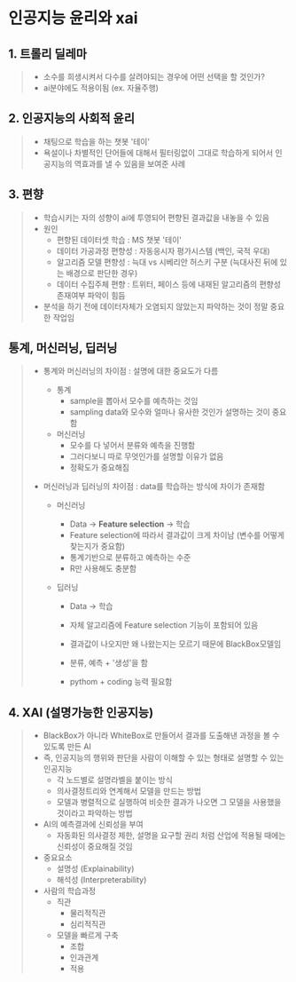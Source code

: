 # 인공지능 윤리와 xai

## 1. 트롤리 딜레마

> - 소수를 희생시켜서 다수를 살려야되는 경우에 어떤 선택을 할 것인가?
> - ai분야에도 적용이됨 (ex. 자율주행)

## 2. 인공지능의 사회적 윤리

> - 채팅으로 학습을 하는 챗봇 '테이'
> - 욕설이나 차별적인 단어들에 대해서 필터링없이 그대로 학습하게 되어서 인공지능의 역효과를 낼 수 있음을 보여준 사례

## 3. 편향

> - 학습시키는 자의 성향이 ai에 투영되어 편향된 결과값을 내놓을 수 있음
> - 원인
>   - 편향된 데이터셋 학습 : MS 챗봇 '테이'
>   - 데이터 가공과정 편향성 : 자동응시자 평가시스템 (백인, 국적 우대)
>   - 알고리즘 모델 편향성 : 늑대 vs 시베리안 허스키 구분 (늑대사진 뒤에 있는 배경으로 판단한 경우)
>   - 데이터 수집주체 편향 : 트위터, 페이스 등에 내재된 알고리즘의 편향성 존재여부 파악이 힘듬
> - 분석을 하기 전에 데이터자체가 오염되지 않았는지 파악하는 것이 정말 중요한 작업임

## 통계, 머신러닝, 딥러닝

> - 통계와 머신러닝의 차이점 : 설명에 대한 중요도가 다름
>
>   - 통계
>     - sample을 뽑아서 모수를 예측하는 것임
>     - sampling data와 모수와 얼마나 유사한 것인가 설명하는 것이 중요함
>   - 머신러닝
>     - 모수를 다 넣어서 분류와 예측을 진행함
>     - 그러다보니 따로 무엇인가를 설명할 이유가 없음
>     - 정확도가 중요해짐
>
> - 머신러닝과 딥러닝의 차이점 : data를 학습하는 방식에 차이가 존재함
>
>   - 머신러닝
>
>     - Data -> **Feature selection** -> 학습
>     - Feature  selection에 따라서 결과값이 크게 차이남 (변수를 어떻게 찾는지가 중요함)
>     - 통계기반으로 분류하고 예측하는 수준
>     - R만 사용해도 충분함  
>
>   - 딥러닝
>
>     - Data -> 학습
>     - 자체 알고리즘에 Feature selection 기능이 포함되어 있음
>
>     - 결과값이 나오지만 왜 나왔는지는 모르기 때문에 BlackBox모델임
>
>     - 분류, 예측 + '생성'을 함
>     - pythom + coding 능력 필요함

## 4. XAI (설명가능한 인공지능)

> - BlackBox가 아니라 WhiteBox로 만들어서 결과를 도출해낸 과정을 볼 수 있도록 만든 AI
> - 즉, 인공지능의 행위와 판단을 사람이 이해할 수 있는 형태로 설명할 수 있는 인공지능
>   - 각 노드별로 설명라벨을 붙이는 방식
>   - 의사결정트리와 연계해서 모델을 만드는 방법
>   - 모델과 병렬적으로 실행하여 비슷한 결과가 나오면 그 모델을 사용했을 것이라고 파악하는 방법
> - AI의 예측결과에 신뢰성을 부여
>   - 자동화된 의사결정 제한, 설명을 요구할 권리 처럼 산업에 적용될 때에는 신뢰성이 중요해질 것임
> - 중요요소
>   - 설명성 (Explainability)
>   - 해석성 (Interpreterability)
> - 사람의 학습과정
>   - 직관
>     - 물리적직관
>     - 심리적직관
>   - 모델을 빠르게 구축
>     - 조합
>     - 인과관계
>     - 적용